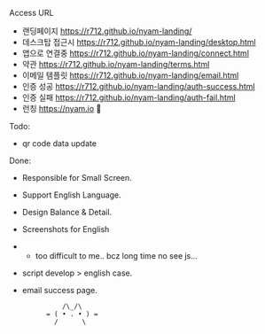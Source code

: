 Access URL
- 랜딩페이지 https://r712.github.io/nyam-landing/
- 데스크탑 접근시 https://r712.github.io/nyam-landing/desktop.html
- 앱으로 연결중 https://r712.github.io/nyam-landing/connect.html
- 약관 https://r712.github.io/nyam-landing/terms.html
- 이메일 템플릿 https://r712.github.io/nyam-landing/email.html
- 인증 성공 https://r712.github.io/nyam-landing/auth-success.html
- 인증 실패 https://r712.github.io/nyam-landing/auth-fail.html
- 런칭 https://nyam.io 🥰

Todo:
- qr code data update

Done:
- Responsible for Small Screen.
- Support English Language.
- Design Balance & Detail.
- Screenshots for English
- - too difficult to me.. bcz long time no see js... 
- script develop > english case.
- email success page.


                /\_/\
            = ( • . • ) =
              /      \     
